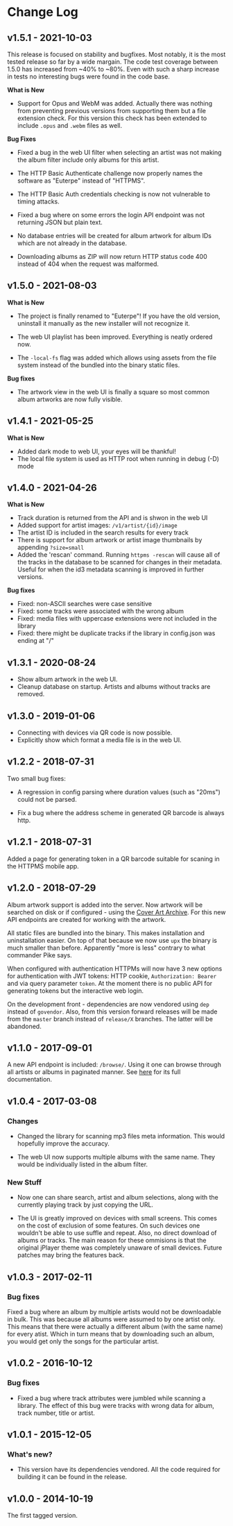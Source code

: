 # Change Log

## v1.5.1 - 2021-10-03

This release is focused on stability and bugfixes. Most notably, it is the most tested release so far by a wide margain. The code test coverage between 1.5.0 has increased from ~40% to ~80%. Even with such a sharp increase in tests no interesting bugs were found in the code base.

**What is New**

* Support for Opus and WebM was added. Actually there was nothing from preventing previous versions from supporting them but a file extension check. For this version this check has been extended to include `.opus` and `.webm` files as well.

**Bug Fixes**

* Fixed a bug in the web UI filter when selecting an artist was not making the album filter include only albums for this artist.

* The HTTP Basic Authenticate challenge now properly names the software as "Euterpe" instead of "HTTPMS".

* The HTTP Basic Auth credentials checking is now not vulnerable to timing attacks.

* Fixed a bug where on some errors the login API endpoint was not returning JSON but plain text.

* No database entries will be created for album artwork for album IDs which are not already in the database.

* Downloading albums as ZIP will now return HTTP status code 400 instead of 404 when the request was malformed.

## v1.5.0 - 2021-08-03

**What is New**

* The project is finally renamed to "Euterpe"! If you have the old version, uninstall it manually as the new installer will not recognize it.

* The web UI playlist has been improved. Everything is neatly ordered now.

* The `-local-fs` flag was added which allows using assets from the file system instead of the bundled into the binary static files.

**Bug fixes**

* The artwork view in the web UI is finally a square so most common album artworks are now fully visible.

## v1.4.1 - 2021-05-25

**What is New**

* Added dark mode to web UI, your eyes will be thankful!
* The local file system is used as HTTP root when running in debug (-D) mode

## v1.4.0 - 2021-04-26

**What is New**

* Track duration is returned from the API and is shwon in the web UI
* Added support for artist images: `/v1/artist/{id}/image`
* The artist ID is included in the search results for every track
* There is support for album artwork or artist image thumbnails by appending `?size=small`
* Added the 'rescan' command. Running `httpms -rescan` will cause all of the tracks in the database to be scanned for changes in their metadata. Useful for when the id3 metadata scanning is improved in further versions.

**Bug fixes**

* Fixed: non-ASCII searches were case sensitive
* Fixed: some tracks were associated with the wrong album
* Fixed: media files with uppercase extensions were not included in the library
* Fixed: there might be duplicate tracks if the library in config.json was ending at "/"

## v1.3.1 - 2020-08-24

* Show album artwork in the web UI.
* Cleanup database on startup. Artists and albums without tracks are removed.

## v1.3.0 - 2019-01-06

* Connecting with devices via QR code is now possible.
* Explicitly show which format a media file is in the web UI.

## v1.2.2 - 2018-07-31

Two small bug fixes:

* A regression in config parsing where duration values (such as "20ms") could not be parsed.

* Fix a bug where the address scheme in generated QR barcode is always http.

## v1.2.1 - 2018-07-31

Added a page for generating token in a QR barcode suitable for scaning in the HTTPMS mobile app.

## v1.2.0 - 2018-07-29

Album artwork support is added into the server. Now artwork will be searched on disk or if configured - using the [Cover Art Archive](https://musicbrainz.org/doc/Cover_Art_Archive/). For this new API endpoints are created for working with the artwork.

All static files are bundled into the binary. This makes installation and uninstallation easier. On top of that because we now use `upx` the binary is much smaller than before. Apparently "more is less" contrary to what commander Pike says.

When configured with authentication HTTPMs will now have 3 new options for authentication with JWT tokens: HTTP cookie, `Authorization: Bearer` and via query parameter `token`. At the moment there is no public API for generating tokens but the interactive web login.

On the development front - dependencies are now vendored using `dep` instead of `govendor`. Also, from this version forward releases will be made from the `master` branch instead of `release/X` branches. The latter will be abandoned.

## v1.1.0 - 2017-09-01

A new API endpoint is included: `/browse/`. Using it one can browse through all artists or albums in paginated manner. See [here](README.md#browse) for its full documentation.

## v1.0.4 - 2017-03-08

### Changes

* Changed the library for scanning mp3 files meta information. This would hopefully improve the accuracy.

* The web UI now supports multiple albums with the same name. They would be individually listed in the album filter.

### New Stuff

* Now one can share search, artist and album selections, along with the currently playing track by just copying the URL.

* The UI is greatly improved on devices with small screens. This comes on the cost of exclusion of some features. On such devices one wouldn't be able to use suffle and repeat. Also, no direct download of albums or tracks. The main reason for these ommisions is that the original jPlayer theme was completely unaware of small devices. Future patches may bring the features back.

## v1.0.3 - 2017-02-11

### Bug fixes

Fixed a bug where an album by multiple artists would not be downloadable in bulk. This was because all albums were assumed to by one artist only. This means that there were actually a different album (with the same name) for every atist. Which in turn means that by downloading such an album, you would get only the songs for the particular artist.

## v1.0.2 - 2016-10-12

### Bug fixes

* Fixed a bug where track attributes were jumbled while scanning a library. The effect of this bug were tracks with wrong data for album, track number, title or artist.

## v1.0.1 - 2015-12-05

### What's new?

* This version have its dependencies vendored. All the code required for building it can be found in the release.

## v1.0.0 - 2014-10-19

The first tagged version.
